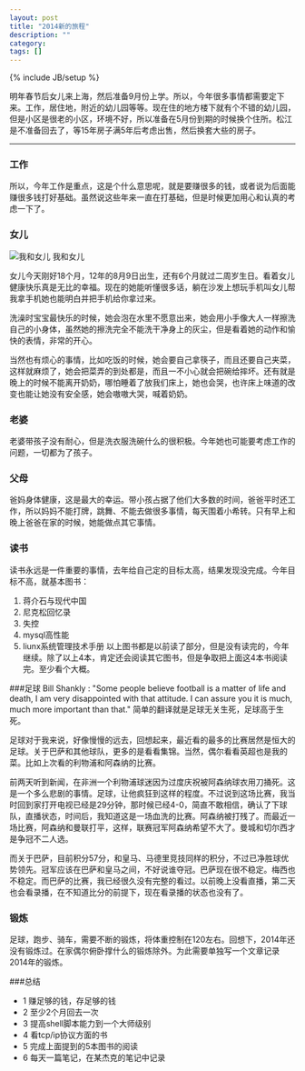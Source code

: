 ```yaml
---
layout: post
title: "2014新的旅程"
description: ""
category: 
tags: []
---
```

{% include JB/setup %}

明年春节后女儿来上海，然后准备9月份上学。所以，今年很多事情都需要定下来。工作，居住地，附近的幼儿园等等。现在住的地方楼下就有个不错的幼儿园，但是小区是很老的小区，环境不好，所以准备在5月份到期的时候换个住所。松江是不准备回去了，等15年房子满5年后考虑出售，然后换套大些的房子。

----------
### 工作
所以，今年工作是重点，这是个什么意思呢，就是要赚很多的钱，或者说为后面能赚很多钱打好基础。虽然说这些年来一直在打基础，但是时候更加用心和认真的考虑一下了。

### 女儿

![我和女儿](http://ww2.sinaimg.cn/mw690/4937a4efgw1edcvkhhry8j218g0xcam4.jpg)
我和女儿

女儿今天刚好18个月，12年的8月9日出生，还有6个月就过二周岁生日。看着女儿健康快乐真是无比的幸福。现在的她能听懂很多话，躺在沙发上想玩手机叫女儿帮我拿手机她也能明白并把手机给你拿过来。

洗澡时宝宝最快乐的时候，她会泡在水里不愿意出来，她会用小手像大人一样擦洗自己的小身体，虽然她的擦洗完全不能洗干净身上的灰尘，但是看着她的动作和愉快的表情，非常的开心。

当然也有烦心的事情，比如吃饭的时候，她会要自己拿筷子，而且还要自己夹菜，这样就麻烦了，她会把菜弄的到处都是，而且一不小心就会把碗给摔坏。还有就是晚上的时候不能离开奶奶，哪怕睡着了放我们床上，她也会哭，也许床上味道的改变也能让她没有安全感，她会嗷嗷大哭，喊着奶奶。

### 老婆
老婆带孩子没有耐心，但是洗衣服洗碗什么的很积极。今年她也可能要考虑工作的问题，一切都为了孩子。

### 父母
爸妈身体健康，这是最大的幸运。带小孩占据了他们大多数的时间，爸爸平时还工作，所以妈妈不能打牌，跳舞、不能去做很多事情，每天围着小希转。只有早上和晚上爸爸在家的时候，她能做点其它事情。

### 读书
读书永远是一件重要的事情，去年给自己定的目标太高，结果发现没完成。今年目标不高，就基本图书：
1. 蒋介石与现代中国
2. 尼克松回忆录
3. 失控
4. mysql高性能
5. liunx系统管理技术手册
以上图书都是以前读了部分，但是没有读完的，今年继续。除了以上4本，肯定还会阅读其它图书，但是争取把上面这4本书阅读完。至少看个大概。

###足球
	Bill Shankly : 
	"Some people believe football is a matter of life and death, I am very disappointed with that attitude. I can assure you it is much, much more important than that." 
简单的翻译就是足球无关生死，足球高于生死。

足球对于我来说，好像慢慢的远去，回想起来，最近看的最多的比赛居然是恒大的足球。关于巴萨和其他球队，更多的是看看集锦。当然，偶尔看看英超也是我的菜。比如上次看的利物浦和阿森纳的比赛。

前两天听到新闻，在非洲一个利物浦球迷因为过度庆祝被阿森纳球衣用刀捅死。这是一个多么悲剧的事情。足球，让他疯狂到这样的程度。不过说到这场比赛，我当时回到家打开电视已经是29分钟，那时候已经4-0，简直不敢相信，确认了下球队，直播状态，时间后，我知道这是一场血洗的比赛。阿森纳被打残了。而最近一场比赛，阿森纳和曼联打平，这样，联赛冠军阿森纳希望不大了。曼城和切尔西才是争冠不二人选。

而关于巴萨，目前积分57分，和皇马、马德里竞技同样的积分，不过已净胜球优势领先。冠军应该在巴萨和皇马之间，不好说谁夺冠。巴萨现在很不稳定。梅西也不稳定。而巴萨的比赛，我已经很久没有完整的看过。以前晚上没看直播，第二天也会看录播，在不知道比分的前提下，现在看录播的状态也没有了。

### 锻炼
足球，跑步、骑车，需要不断的锻炼，将体重控制在120左右。回想下，2014年还没有锻炼过。在家偶尔俯卧撑什么的锻炼除外。为此需要单独写一个文章记录2014年的锻炼。

###总结
- 1 赚足够的钱，存足够的钱
- 2 至少2个月回去一次
- 3 提高shell脚本能力到一个大师级别
- 4 看tcp/ip协议方面的书
- 5 完成上面提到的5本图书的阅读
- 6 每天一篇笔记，在某杰克的笔记中记录


